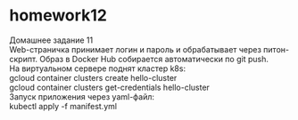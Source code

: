 # homework12
Домашнее задание 11 <br>
Web-страничка принимает логин и пароль и обрабатывает через питон-скрипт. Образ в Docker Hub собирается автоматически по git push. <br>
На виртуальном сервере поднят кластер k8s: <br>
gcloud container clusters create hello-cluster <br>
gcloud container clusters get-credentials hello-cluster <br>
Запуск приложения через yaml-файл: <br>
kubectl apply -f manifest.yml
